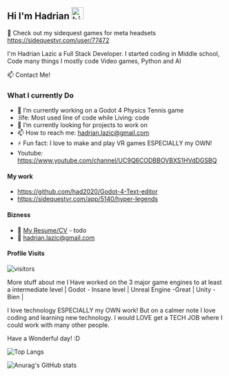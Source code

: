 ## Hi I'm Hadrian <img src="https://user-images.githubusercontent.com/1303154/88677602-1635ba80-d120-11ea-84d8-d263ba5fc3c0.gif" width="28px" height="28px" alt="hi">

🚀 Check out my sidequest games for meta headsets https://sidequestvr.com/user/77472

I'm Hadrian Lazic a Full Stack Developer. I started coding in Middle school, Code many things I mostly code Video games, Python and AI

:mailbox: Contact Me! 

### What I currently Do

- 🔭 I’m currently working on a Godot 4 Physics Tennis game
- :life: Most used line of code while Living: code
- 🤔 I’m currently looking for projects to work on
- 📫 How to reach me: hadrian.lazic@gmail.com
- ⚡ Fun fact: I love to make and play VR games ESPECIALLY my OWN!
- Youtube: https://www.youtube.com/channel/UC9Q6CODBBOVBXS1HVdDGSBQ

#### My work 

- https://github.com/had2020/Godot-4-Text-editor
- https://sidequestvr.com/app/5140/hyper-legends


#### Bizness
- :paperclip: [My Resume/CV](https://google.com) - todo
- :email: hadrian.lazic@gmail.com


#### Profile Visits 

![visitors](https://visitor-badge.glitch.me/badge?page_id=page.id&left_color=green&right_color=red)



More stuff about me 
I Have worked on the 3 major game engines to at least a intermediate level 
| Godot - Insane level | Unreal Engine -Great | Unity - Bien |


I love technology ESPECIALLY my OWN work! But on a calmer note I love coding and learning new technology. I would LOVE 
get a TECH JOB where I could work with many other people. 

Have a Wonderful day! :D

![Top Langs](https://github-readme-stats.vercel.app/api/top-langs/?username=had2020&size_weight=0.5&count_weight=0.5)

![Anurag's GitHub stats](https://github-readme-stats.vercel.app/api?username=had2020&show=reviews,discussions_started,discussions_answered,prs_merged,prs_merged_percentage)
